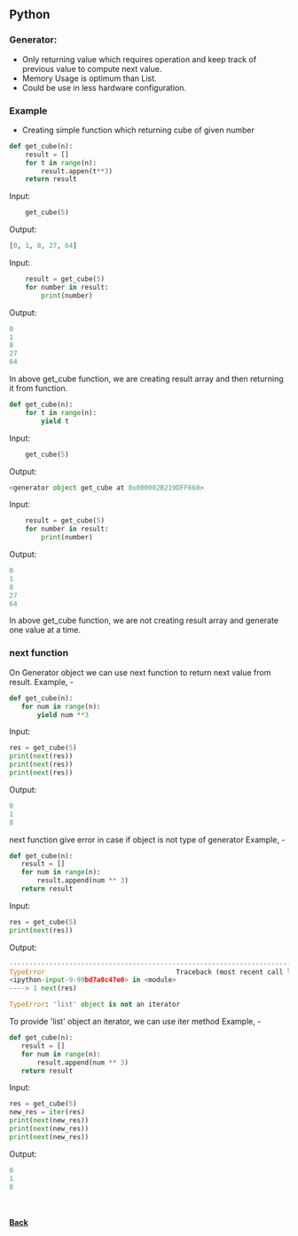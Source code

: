 ## Python

### Generator:
- Only returning value which requires operation and keep track of previous value to compute next value.
- Memory Usage is optimum than List.
- Could be use in less hardware configuration.

### Example
- Creating simple function which returning cube of given number
```python
def get_cube(n):
	result = []
	for t in range(n):
		result.appen(t**3)
	return result
```
Input:
```python
	get_cube(5)
```
Output:
```python
[0, 1, 8, 27, 64]
```
Input:
```python
	result = get_cube(5)
	for number in result:
		print(number)
```
Output:
```python
0
1
8
27
64
```
In above get_cube function, we are creating result array and then returning it from function.

```python
def get_cube(n):
	for t in range(n):
		yield t
```

Input:
```python
	get_cube(5)
```
Output:
```python
<generator object get_cube at 0x000002B219DFF660>
```
Input:
```python
	result = get_cube(5)
	for number in result:
		print(number)
```
Output:
```python
0
1
8
27
64
```
 In above get_cube function, we are not creating result array and generate one value at a time.
 
 ### next function
 On Generator object we can use next function to return next value from result.
 Example, - 
 ```python
 def get_cube(n):
    for num in range(n):
        yield num **3
 ```
 Input:
 ```python
 res = get_cube(5)
 print(next(res))
 print(next(res))
 print(next(res))
 ```
 Output:
 ```python
 0
 1
 8
 ```
 
 next function give error in case if object is not type of generator
 Example, - 
 ```python
def get_cube(n):
    result = []
    for num in range(n):
        result.append(num ** 3)
    return result
 ```
 Input:
 ```python
 res = get_cube(5)
 print(next(res))
 ```
 Output:
 ```python
---------------------------------------------------------------------------
TypeError                                 Traceback (most recent call last)
<ipython-input-9-99bd7a0c47e0> in <module>
----> 1 next(res)

TypeError: 'list' object is not an iterator
 ```
 
 To provide 'list' object an iterator, we can use iter method
  Example, - 
 ```python
def get_cube(n):
    result = []
    for num in range(n):
        result.append(num ** 3)
    return result
 ```
 Input:
 ```python
 res = get_cube(5)
 new_res = iter(res)
 print(next(new_res))
 print(next(new_res))
 print(next(new_res))
 ```
  Output:
 ```python
 0
 1
 8
 ```
 
<br/><br/>
[<i class="fa fa-arrow-left"></i> **Back**](/documentation/)

